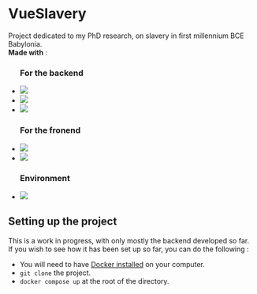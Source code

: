 # VueSlavery
Project dedicated to my PhD research, on slavery in first millennium BCE Babylonia.
<br><b>Made with</b> :
<ul>
  <h3>For the backend</h3>
  <li><img src="https://img.shields.io/badge/Node%20js-339933?style=for-the-badge&logo=nodedotjs&logoColor=white"></li> 
  <li><img src="https://img.shields.io/badge/Express%20js-000000?style=for-the-badge&logo=express&logoColor=white"></li> 
  <li><img src="https://img.shields.io/badge/Sequelize-52B0E7?style=for-the-badge&logo=Sequelize&logoColor=white"></li>
  <h3>For the fronend</h3>
  <li><img src="https://img.shields.io/badge/Vue%20js-35495E?style=for-the-badge&logo=vuedotjs&logoColor=4FC08D"></li> 
  <li><img src="https://img.shields.io/badge/Tailwind_CSS-38B2AC?style=for-the-badge&logo=tailwind-css&logoColor=white"></li>
  <h3>Environment</h3>
  <li><img src="https://img.shields.io/badge/Docker-2CA5E0?style=for-the-badge&logo=docker&logoColor=white"></li>
</ul>

<h2>Setting up the project</h2>
This is a work in progress, with only mostly the backend developed so far. 
<br>If you wish to see how it has been set up so far, you can do the following :
<ul>
  <li>You will need to have <a href='https://docs.docker.com/get-docker/'>Docker installed</a> on your computer.</li>
  <li><code>git clone</code> the project.</li>
  <li><code>docker compose up</code> at the root of the directory.</li>
</ul>
